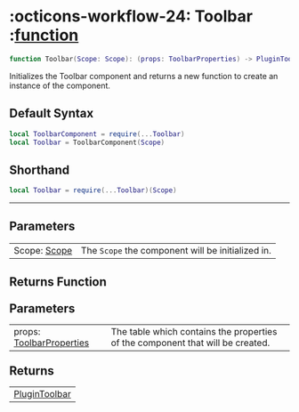 <h1 class="api-header" markdown>
    <span class="api-icon" markdown>:octicons-workflow-24:</span>
    <span class="api-title">Toolbar</span>
    <span class="api-type">:</span><a href="" class="api-type">function</a>
</h1>

```lua
function Toolbar(Scope: Scope): (props: ToolbarProperties) -> PluginToolbar
```
Initializes the Toolbar component and returns a new function to create an instance of the component.

## Default Syntax

```lua
local ToolbarComponent = require(...Toolbar)
local Toolbar = ToolbarComponent(Scope)
```

## Shorthand

```lua
local Toolbar = require(...Toolbar)(Scope)
```

-----

## Parameters
<span markdown>
    <div class="md-typeset__table">
        <table>
            <tbody>
                <tr>
                    <td class="api-param-highlight">Scope: <a href="">Scope</a></td>
                    <td>The <code>Scope</code> the component will be initialized in.</td>
                </tr>
            </tbody>
        </table>
    </div>
</span>

## Returns Function
<span markdown>
    <div class="md-typeset__table" id="api-returns-function-table">
        <h2 style="margin: 1.1em 0 .64em">Parameters</h2>
        <table>
            <tbody>
                <tr>
                    <td class="api-param-highlight">props: <a href="">ToolbarProperties</a></td>
                    <td>The table which contains the properties of the component that will be created.</td>
                </tr>
            </tbody>
        </table>
        <h2 style="margin: 1.1em 0 .64em">Returns</h2>
        <table>
            <tbody>
                <tr>
                    <td class="api-return-box"><a href="">PluginToolbar</a></td>
                </tr>
            </tbody>
        </table>
    </div>
</div>